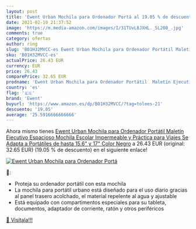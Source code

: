```yaml
---
layout: post
title: 'Ewent Urban Mochila para Ordenador Portá al 19.05 % de descuento'
date: 2021-02-19 21:37:52
image: 'https://m.media-amazon.com/images/I/31TUvL8JXHL._SL200_.jpg'
comments: true
category: ofertas
author: ring
slug: 'B01H32MVCC-es Ewent Urban Mochila para Ordenador Portátil Maletín...'
sku: 'B01H32MVCC-es'
actualPrice: 26.43 EUR
currency: EUR
price: 26.43
comparePrice: 32.65 EUR
prodname: 'Ewent Urban Mochila para Ordenador Portátil  Maletín Ejecutivo Espacioso  Mochila Escolar Impermeable y Práctica para Viajes  Se Adapta a Portátiles de hasta 15.6" y 17"  Color Negro'
country: 'es'
flag: '🇪🇸'
brand: 'Ewent'
buyurl: 'https://www.amazon.es/dp/B01H32MVCC/?tag=tolees-21'
descuento: '19.05'
average: '25.5916666666666'
---
```


Ahora mismo tienes [Ewent Urban Mochila para Ordenador Portátil  Maletín Ejecutivo Espacioso  Mochila Escolar Impermeable y Práctica para Viajes  Se Adapta a Portátiles de hasta 15.6" y 17"  Color Negro](https://www.amazon.es/dp/B01H32MVCC/?tag=tolees-21) a 26.43 EUR (original: 32.65 EUR) (19.05 %  de descuento) en el siguiente enlace!

[![Ewent Urban Mochila para Ordenador Portá](https://m.media-amazon.com/images/I/31TUvL8JXHL._SL200_.jpg)](https://www.amazon.es/dp/B01H32MVCC/?tag=tolees-21)

🔎:

- Proteja su ordenador portátil con esta mochila
- La mochila para portátil urbano está diseñado para el uso diario gracias al panel trasero acolchado, el material repelente al agua y ajustable
- Está equipado con compartimentos especiales para su tableta, documentos, adaptador de corriente, ratón y otros periféricos

[🛒 Visítala!!!](https://www.amazon.es/dp/B01H32MVCC/?tag=tolees-21)
